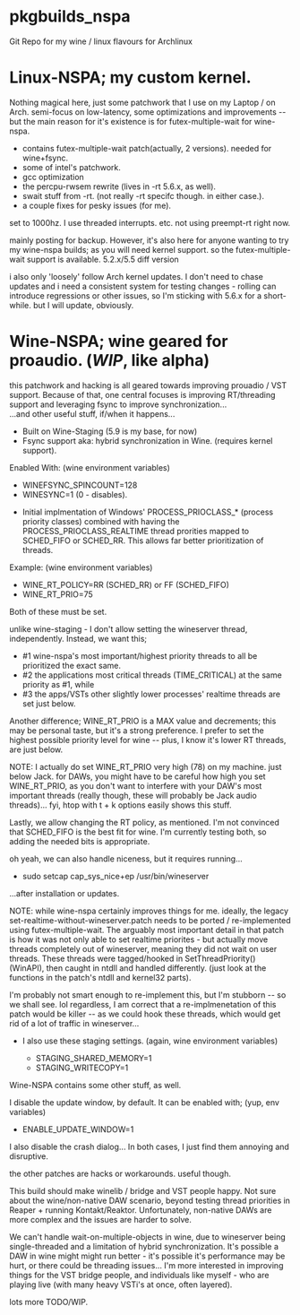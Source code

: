 # pkgbuilds_nspa

Git Repo for my wine / linux flavours for Archlinux

 # Linux-NSPA; my custom kernel.

Nothing magical here, just some patchwork that I use on my Laptop / on Arch. semi-focus
on low-latency, some optimizations and improvements -- but the main reason for it's existence is
for futex-multiple-wait for wine-nspa. 

- contains futex-multiple-wait patch(actually, 2 versions). needed for wine+fsync.
- some of intel's patchwork. 
- gcc optimization
- the percpu-rwsem rewrite (lives in -rt 5.6.x, as well).
- swait stuff from -rt. (not really -rt specifc though. in either case.).
- a couple fixes for pesky issues (for me).

set to 1000hz. I use threaded interrupts. etc. not using preempt-rt right now.

mainly posting for backup. However, it's also here for anyone wanting to try my wine-nspa builds; 
as you will need kernel support. so the futex-multiple-wait support is available. 5.2.x/5.5 diff version

i also only 'loosely' follow Arch kernel updates. I don't need to chase updates and i need a consistent
system for testing changes - rolling can introduce regressions or other issues, so I'm sticking with 
5.6.x for a short-while. but I will update, obviously.

# Wine-NSPA; wine geared for proaudio. (*WIP*, like alpha)

this patchwork and hacking is all geared towards improving prouadio / VST support. Because of that, one
central focuses is improving RT/threading support and leveraging fsync to improve synchronization...  
...and other useful stuff, if/when it happens... 
  
- Built on Wine-Staging (5.9 is my base, for now)
- Fsync support aka: hybrid synchronization in Wine. (requires kernel support).
 
Enabled With: (wine environment variables)
 
  * WINEFSYNC_SPINCOUNT=128
  * WINESYNC=1 (0 - disables).

- Initial implmentation of Windows' PROCESS_PRIOCLASS_* (process priority classes) combined with having
  the PROCESS_PRIOCLASS_REALTIME thread prorities mapped to SCHED_FIFO or SCHED_RR. This allows far 
  better prioritization of threads. 

Example: (wine environment variables)
  
  * WINE_RT_POLICY=RR (SCHED_RR) or FF (SCHED_FIFO) 
  * WINE_RT_PRIO=75
  
Both of these must be set. 
  
unlike wine-staging - I don't allow setting the wineserver thread, independently. Instead, we want this;
  
  * #1 wine-nspa's most important/highest priority threads to all be prioritized the exact same. 
  * #2 the applications most critical threads (TIME_CRITICAL) at the same priority as #1, while 
  * #3 the apps/VSTs other slightly lower processes' realtime threads are set just below.
  
Another difference; WINE_RT_PRIO is a MAX value and decrements; this may be personal taste, but it's a
strong preference. I prefer to set the highest possible priority level for wine -- plus, I know it's lower
RT threads, are just below. 
  
  NOTE: I actually do set WINE_RT_PRIO very high (78) on my machine. just below Jack. for DAWs, you might 
  have to be careful how high you set WINE_RT_PRIO, as you don't want to interfere with your DAW's most
  important threads (really though, these will probably be Jack audio threads)... fyi, htop with t + k options
  easily shows this stuff.
  
Lastly, we allow changing the RT policy, as mentioned. I'm not convinced that SCHED_FIFO is the best fit
for wine. I'm currently testing both, so adding the needed bits is appropriate. 
  
  oh yeah, we can also handle niceness, but it requires running...
  
  * sudo setcap cap_sys_nice+ep /usr/bin/wineserver
  
  ...after installation or updates.
  
  NOTE: while wine-nspa certainly improves things for me. ideally, the legacy set-realtime-without-wineserver.patch needs
  to be ported / re-implemented using futex-multiple-wait. The arguably most important detail in that patch is
  how it was not only able to set realtime priorites - but actually move threads completely out of wineserver,
  meaning they did not wait on user threads. These threads were tagged/hooked in SetThreadPriority() (WinAPI),
  then caught in ntdll and handled differently. (just look at the functions in the patch's ntdll and kernel32 parts).
  
  I'm probably not smart enough to re-implement this, but I'm stubborn -- so we shall see. lol regardless, I am
  correct that a re-implmenetation of this patch would be killer -- as we could hook these threads, which would
  get rid of a lot of traffic in wineserver...

- I also use these staging settings. (again, wine environment variables)
  
  * STAGING_SHARED_MEMORY=1
  * STAGING_WRITECOPY=1

Wine-NSPA contains some other stuff, as well. 
  
I disable the update window, by default. It can be enabled with; (yup, env variables)
  
  * ENABLE_UPDATE_WINDOW=1
  
I also disable the crash dialog... In both cases, I just find them annoying and disruptive.
  
the other patches are hacks or workarounds. useful though.
    
  This build should make winelib / bridge and VST people happy. Not sure about the 
  wine/non-native DAW scenario, beyond testing thread priorities in Reaper + running Kontakt/Reaktor.
  Unfortunately, non-native DAWs are more complex and the issues are harder to solve.
  
  We can't handle wait-on-multiple-objects in wine, due to wineserver 
  being single-threaded and a limitation of hybrid synchronization. It's possible
  a DAW in wine might might run better - it's possible it's performance may be hurt, or there could be
  threading issues... I'm more interested in improving things for the VST bridge people, and individuals
  like myself - who are playing live (with many heavy VSTi's at once, often layered).
  
  lots more TODO/WIP.
